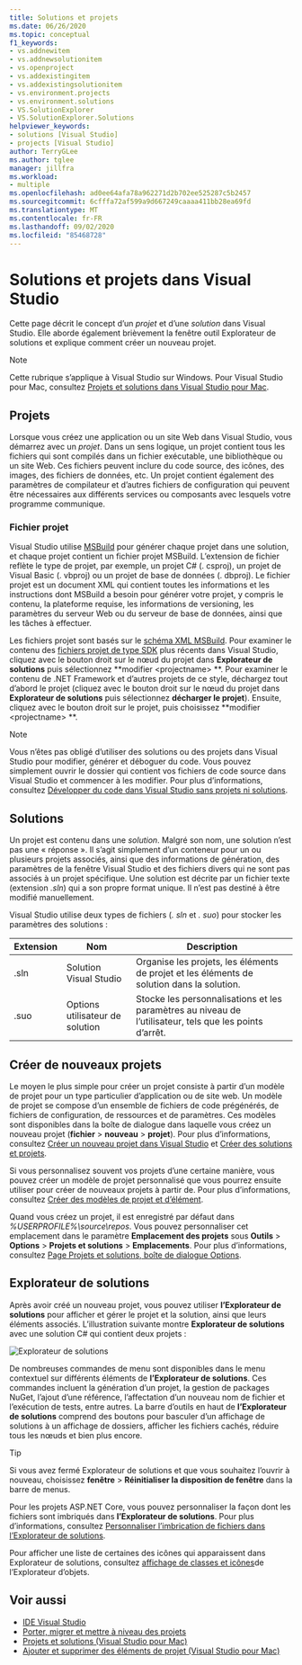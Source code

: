 ```yaml
---
title: Solutions et projets
ms.date: 06/26/2020
ms.topic: conceptual
f1_keywords:
- vs.addnewitem
- vs.addnewsolutionitem
- vs.openproject
- vs.addexistingitem
- vs.addexistingsolutionitem
- vs.environment.projects
- vs.environment.solutions
- VS.SolutionExplorer
- VS.SolutionExplorer.Solutions
helpviewer_keywords:
- solutions [Visual Studio]
- projects [Visual Studio]
author: TerryGLee
ms.author: tglee
manager: jillfra
ms.workload:
- multiple
ms.openlocfilehash: ad0ee64afa78a962271d2b702ee525287c5b2457
ms.sourcegitcommit: 6cfffa72af599a9d667249caaaa411bb28ea69fd
ms.translationtype: MT
ms.contentlocale: fr-FR
ms.lasthandoff: 09/02/2020
ms.locfileid: "85468728"
---
```

# <a name="solutions-and-projects-in-visual-studio"></a>Solutions et projets dans Visual Studio

Cette page décrit le concept d’un *projet* et d’une *solution* dans Visual Studio. Elle aborde également brièvement la fenêtre outil Explorateur de solutions et explique comment créer un nouveau projet.

> [!NOTE]
> Cette rubrique s’applique à Visual Studio sur Windows. Pour Visual Studio pour Mac, consultez [Projets et solutions dans Visual Studio pour Mac](/visualstudio/mac/projects-and-solutions).

## <a name="projects"></a>Projets

Lorsque vous créez une application ou un site Web dans Visual Studio, vous démarrez avec un *projet*. Dans un sens logique, un projet contient tous les fichiers qui sont compilés dans un fichier exécutable, une bibliothèque ou un site Web. Ces fichiers peuvent inclure du code source, des icônes, des images, des fichiers de données, etc. Un projet contient également des paramètres de compilateur et d’autres fichiers de configuration qui peuvent être nécessaires aux différents services ou composants avec lesquels votre programme communique.

### <a name="project-file"></a>Fichier projet

Visual Studio utilise [MSBuild](../msbuild/msbuild.md) pour générer chaque projet dans une solution, et chaque projet contient un fichier projet MSBuild. L’extension de fichier reflète le type de projet, par exemple, un projet C# (. csproj), un projet de Visual Basic (. vbproj) ou un projet de base de données (. dbproj). Le fichier projet est un document XML qui contient toutes les informations et les instructions dont MSBuild a besoin pour générer votre projet, y compris le contenu, la plateforme requise, les informations de versioning, les paramètres du serveur Web ou du serveur de base de données, ainsi que les tâches à effectuer.

Les fichiers projet sont basés sur le [schéma XML MSBuild](../msbuild/msbuild-project-file-schema-reference.md). Pour examiner le contenu des [fichiers projet de type SDK](../msbuild/how-to-use-project-sdk.md) plus récents dans Visual Studio, cliquez avec le bouton droit sur le nœud du projet dans **Explorateur de solutions** puis sélectionnez **modifier \<projectname\> **. Pour examiner le contenu de .NET Framework et d’autres projets de ce style, déchargez tout d’abord le projet (cliquez avec le bouton droit sur le nœud du projet dans **Explorateur de solutions** puis sélectionnez **décharger le projet**). Ensuite, cliquez avec le bouton droit sur le projet, puis choisissez **modifier \<projectname\> **.

> [!NOTE]
> Vous n’êtes pas obligé d’utiliser des solutions ou des projets dans Visual Studio pour modifier, générer et déboguer du code. Vous pouvez simplement ouvrir le dossier qui contient vos fichiers de code source dans Visual Studio et commencer à les modifier. Pour plus d’informations, consultez [Développer du code dans Visual Studio sans projets ni solutions](../ide/develop-code-in-visual-studio-without-projects-or-solutions.md).

## <a name="solutions"></a>Solutions

Un projet est contenu dans une *solution*. Malgré son nom, une solution n’est pas une « réponse ». Il s’agit simplement d’un conteneur pour un ou plusieurs projets associés, ainsi que des informations de génération, des paramètres de la fenêtre Visual Studio et des fichiers divers qui ne sont pas associés à un projet spécifique. Une solution est décrite par un fichier texte (extension *.sln*) qui a son propre format unique. Il n’est pas destiné à être modifié manuellement.

Visual Studio utilise deux types de fichiers (*. sln* et *. suo*) pour stocker les paramètres des solutions :

|Extension|Nom|Description|
|---------------|----------|-----------------|
|.sln|Solution Visual Studio|Organise les projets, les éléments de projet et les éléments de solution dans la solution.|
|.suo|Options utilisateur de solution|Stocke les personnalisations et les paramètres au niveau de l’utilisateur, tels que les points d’arrêt.|

## <a name="create-new-projects"></a>Créer de nouveaux projets

Le moyen le plus simple pour créer un projet consiste à partir d’un modèle de projet pour un type particulier d’application ou de site web. Un modèle de projet se compose d’un ensemble de fichiers de code prégénérés, de fichiers de configuration, de ressources et de paramètres. Ces modèles sont disponibles dans la boîte de dialogue dans laquelle vous créez un nouveau projet (**fichier**  >  **nouveau**  >  **projet**). Pour plus d’informations, consultez [Créer un nouveau projet dans Visual Studio](create-new-project.md) et [Créer des solutions et projets](../ide/creating-solutions-and-projects.md).

Si vous personnalisez souvent vos projets d’une certaine manière, vous pouvez créer un modèle de projet personnalisé que vous pourrez ensuite utiliser pour créer de nouveaux projets à partir de. Pour plus d’informations, consultez [Créer des modèles de projet et d’élément](../ide/creating-project-and-item-templates.md).

Quand vous créez un projet, il est enregistré par défaut dans *%USERPROFILE%\source\repos*. Vous pouvez personnaliser cet emplacement dans le paramètre **Emplacement des projets** sous **Outils** > **Options** > **Projets et solutions** > **Emplacements**. Pour plus d’informations, consultez [Page Projets et solutions, boîte de dialogue Options](../ide/reference/projects-and-solutions-options-dialog-box.md).

## <a name="solution-explorer"></a>Explorateur de solutions

Après avoir créé un nouveau projet, vous pouvez utiliser **l’Explorateur de solutions** pour afficher et gérer le projet et la solution, ainsi que leurs éléments associés. L’illustration suivante montre **Explorateur de solutions** avec une solution C# qui contient deux projets :

![Explorateur de solutions](../ide/media/vs2015_solution_explorer.png)

De nombreuses commandes de menu sont disponibles dans le menu contextuel sur différents éléments de **l’Explorateur de solutions**. Ces commandes incluent la génération d’un projet, la gestion de packages NuGet, l’ajout d’une référence, l’affectation d’un nouveau nom de fichier et l’exécution de tests, entre autres. La barre d’outils en haut de **l’Explorateur de solutions** comprend des boutons pour basculer d’un affichage de solutions à un affichage de dossiers, afficher les fichiers cachés, réduire tous les nœuds et bien plus encore.

> [!TIP]
> Si vous avez fermé Explorateur de solutions et que vous souhaitez l’ouvrir à nouveau, choisissez **fenêtre**  >  **Réinitialiser la disposition de fenêtre** dans la barre de menus.

Pour les projets ASP.NET Core, vous pouvez personnaliser la façon dont les fichiers sont imbriqués dans **l’Explorateur de solutions**. Pour plus d’informations, consultez [Personnaliser l’imbrication de fichiers dans l’Explorateur de solutions](file-nesting-solution-explorer.md).

Pour afficher une liste de certaines des icônes qui apparaissent dans Explorateur de solutions, consultez [affichage de classes et icônes](class-view-and-object-browser-icons.md)de l’Explorateur d’objets.

## <a name="see-also"></a>Voir aussi

- [IDE Visual Studio](../get-started/visual-studio-ide.md)
- [Porter, migrer et mettre à niveau des projets](../porting/port-migrate-and-upgrade-visual-studio-projects.md)
- [Projets et solutions (Visual Studio pour Mac)](/visualstudio/mac/projects-and-solutions)
- [Ajouter et supprimer des éléments de projet (Visual Studio pour Mac)](/visualstudio/mac/add-and-remove-project-items)
